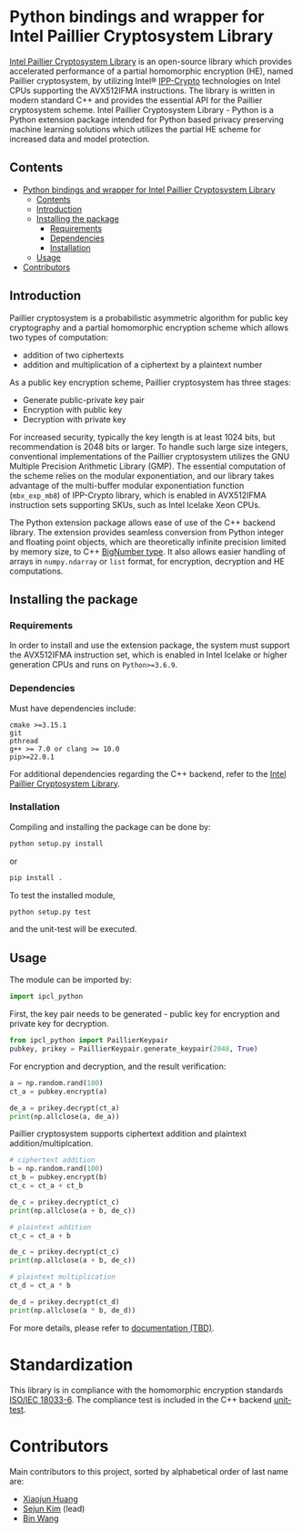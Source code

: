 # Python bindings and wrapper for Intel Paillier Cryptosystem Library
[Intel Paillier Cryptosystem Library](https://github.com/intel/pailliercryptolib) is an open-source library which provides accelerated performance of a partial homomorphic encryption (HE), named Paillier cryptosystem, by utilizing Intel® [IPP-Crypto](https://github.com/intel/ipp-crypto) technologies on Intel CPUs supporting the AVX512IFMA instructions. The library is written in modern standard C++ and provides the essential API for the Paillier cryptosystem scheme.
Intel Paillier Cryptosystem Library - Python is a Python extension package intended for Python based privacy preserving machine learning solutions which utilizes the partial HE scheme for increased data and model protection.

## Contents
- [Python bindings and wrapper for Intel Paillier Cryptosystem Library](#python-bindings-and-wrapper-for-intel-paillier-cryptosystem-library)
  - [Contents](#content)
  - [Introduction](#introduction)
  - [Installing the package](#installing-the-package)
    - [Requirements](#dependencies)
    - [Dependencies](#dependencies)
    - [Installation](#installation)
  - [Usage](#usage)
- [Contributors](#contributors)

## Introduction
Paillier cryptosystem is a probabilistic asymmetric algorithm for public key cryptography and a partial homomorphic encryption scheme which allows two types of computation:
- addition of two ciphertexts
- addition and multiplication of a ciphertext by a plaintext number

As a public key encryption scheme, Paillier cryptosystem has three stages:

 - Generate public-private key pair
 - Encryption with public key
 - Decryption with private key

For increased security, typically the key length is at least 1024 bits, but recommendation is 2048 bits or larger. To handle such large size integers, conventional implementations of the Paillier cryptosystem utilizes the GNU Multiple Precision Arithmetic Library (GMP). The essential computation of the scheme relies on the modular exponentiation, and our library takes advantage of the multi-buffer modular exponentiation function (```mbx_exp_mb8```) of IPP-Crypto library, which is enabled in AVX512IFMA instruction sets supporting SKUs, such as Intel Icelake Xeon CPUs.

The Python extension package allows ease of use of the C++ backend library. The extension provides seamless conversion from Python integer and floating point objects, which are theoretically infinite precision limited by memory size, to C++ [BigNumber type](https://www.intel.com/content/www/us/en/develop/documentation/ipp-crypto-reference/top/public-key-cryptography-functions/big-number-arithmetic.html). It also allows easier handling of arrays in ```numpy.ndarray``` or ```list``` format, for encryption, decryption and HE computations.

## Installing the package
### Requirements
In order to install and use the extension package, the system must support the AVX512IFMA instruction set, which is enabled in Intel Icelake or higher generation CPUs and runs on ```Python>=3.6.9```.

### Dependencies
Must have dependencies include:
```
cmake >=3.15.1
git
pthread
g++ >= 7.0 or clang >= 10.0
pip>=22.0.1
```
For additional dependencies regarding the C++ backend, refer to the [Intel Paillier Cryptosystem Library](https://github.com/intel/pailliercryptolib).

### Installation
Compiling and installing the package can be done by:
```bash
python setup.py install
```
or
```bash
pip install .
```

To test the installed module,
```bash
python setup.py test
```
and the unit-test will be executed.

## Usage
The module can be imported by:
```python
import ipcl_python
```

First, the key pair needs to be generated - public key for encryption and private key for decryption.
```python
from ipcl_python import PaillierKeypair
pubkey, prikey = PaillierKeypair.generate_keypair(2048, True)
```

For encryption and decryption, and the result verification:
```python
a = np.random.rand(100)
ct_a = pubkey.encrypt(a)

de_a = prikey.decrypt(ct_a)
print(np.allclose(a, de_a))
```

Paillier cryptosystem supports ciphertext addition and plaintext addition/multiplcation.

```python
# ciphertext addition
b = np.random.rand(100)
ct_b = pubkey.encrypt(b)
ct_c = ct_a + ct_b

de_c = prikey.decrypt(ct_c)
print(np.allclose(a + b, de_c))
```

```python
# plaintext addition
ct_c = ct_a + b

de_c = prikey.decrypt(ct_c)
print(np.allclose(a + b, de_c))
```

```python
# plaintext multiplication
ct_d = ct_a * b

de_d = prikey.decrypt(ct_d)
print(np.allclose(a * b, de_d))
```

For more details, please refer to [documentation (TBD)](https://github.com/intel/pailliercryptolib-python).

# Standardization
This library is in compliance with the homomorphic encryption standards [ISO/IEC 18033-6](https://www.iso.org/standard/67740.html).
The compliance test is included in the C++ backend [unit-test](https://github.com/intel-sandbox/libraries.security.cryptography.homomorphic-encryption.glade.pailliercryptolib/blob/main/test/test_cryptography.cpp#L117-L258).
# Contributors
Main contributors to this project, sorted by alphabetical order of last name are:
  - [Xiaojun Huang](https://github.com/xhuan28)
  - [Sejun Kim](https://github.com/skmono) (lead)
  - [Bin Wang](https://github.com/bwang30)
